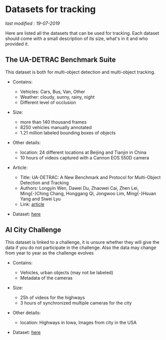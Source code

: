 # Datasets for tracking

_last modified : 19-07-2019_

Here are listed all the datasets that can be used for tracking. Each dataset should come with a small description of its size, what's in it and who provided it.

## The UA-DETRAC Benchmark Suite

This dataset is both for multi-object detection and multi-object tracking.

- Contains:
    - Vehicles: Cars, Bus, Van, Other
    - Weather: cloudy, sunny, rainy, night
    - Different level of occlusion

- Size:
    - more than 140 thousand frames
    - 8250 vehicles manually annotated
    - 1.21 million labeled bounding boxes of objects

- Other details:
    - location: 24 different locations at Beijing and Tianjin in China
    - 10 hours of videos captured with a Cannon EOS 550D camera

- Article:
    - Title: UA-DETRAC: A New Benchmark and Protocol for Multi-Object Detection and Tracking
    - Authors: Longyin Wen, Dawei Du, Zhaowei Cai, Zhen Lei, Ming{-}Ching Chang, Honggang Qi, Jongwoo Lim, Ming{-}Hsuan Yang and Siwei Lyu
    - Link: [article](https://arxiv.org/abs/1511.04136)

- Dataset: [here](http://detrac-db.rit.albany.edu/)

## AI City Challenge

This dataset is linked to a challenge, it is unsure whether they will give the data if you do not participate in the challenge. Also the data may change from year to year as the challenge evolves

- Contains:
    - Vehicles, urban objects (may not be labeled)
    - Metadata of the cameras

- Size:
    - 25h of videos for the highways
    - 3 hours of synchronized multiple cameras for the city

- Other details:
    - location: Highways in Iowa, Images from city in the USA

- Dataset: [here](https://www.aicitychallenge.org/)
